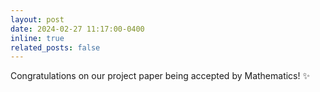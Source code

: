 ```yaml
---
layout: post
date: 2024-02-27 11:17:00-0400
inline: true
related_posts: false
---
```

Congratulations on our project paper being accepted by Mathematics! ✨
